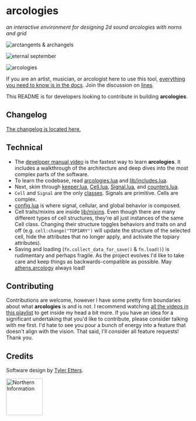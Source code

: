 # arcologies

_an interactive environment for designing 2d sound arcologies with norns and grid_

![arctangents & archangels](https://tyleretters.github.io/arcologies-docs/assets/images/arctangents-and-archangels.jpg)

![eternal september](https://tyleretters.github.io/arcologies-docs/assets/images/eternal-september.jpg)

![arcologies](https://tyleretters.github.io/arcologies-docs/assets/images/arcologies-landscape.jpg)

If you are an artist, musician, or arcologist here to use this tool, [everything you need to know is in the docs](https://tyleretters.github.io/arcologies-docs). Join the discussion on [lines](https://l.llllllll.co/arcologies).

This README is for developers looking to contribute in building **arcologies**.

## Changelog

[The changelog is located here.](https://tyleretters.github.io/arcologies-docs#changelog)

## Technical

- The [developer manual video](https://www.youtube.com/watch?v=NJlO2jajM6k) is the fastest way to learn **arcologies**. It includes a walkthrough of the architecture and deep dives into the most complex parts of the software.
- To learn the codebase, read [arcologies.lua](https://github.com/tyleretters/arcologies/blob/main/arcologies.lua) and [lib/includes.lua](https://github.com/tyleretters/arcologies/blob/main/lib/includes.lua).
- Next, skim through [keeper.lua](https://github.com/tyleretters/arcologies/blob/main/lib/keeper.lua), [Cell.lua](https://github.com/tyleretters/arcologies/blob/main/lib/Cell.lua), [Signal.lua](https://github.com/tyleretters/arcologies/blob/main/lib/Signal.lua), and [counters.lua](https://github.com/tyleretters/arcologies/blob/main/lib/counters.lua).
- `Cell` and `Signal` are the only [classes](https://www.lua.org/pil/16.1.html). Signals are primitive. Cells are complex.
- [config.lua](https://github.com/tyleretters/arcologies/blob/main/lib/config.lua) is where signal, cellular, and global behavior is composed.
- Cell traits/mixins are inside [lib/mixins](https://github.com/tyleretters/arcologies/blob/main/lib/mixins). Even though there are many different types of cell structures, they're all just instances of the same Cell class. Changing their structure toggles behaviors and traits on and off (e.g. `cell:change("TOPIARY")` will update the structure of the selected cell, hide the attributes that no longer apply, and activate the topiary attributes).
- Saving and loading (`fn.collect_data_for_save()` & `fn.load()`) is rudimentary and perhaps fragile. As the project evolves I'd like to take care and keep things as backwards-compatible as possible. May [athens.arcology](https://gist.github.com/tyleretters/384db1a15e645440141a627fdead50d9) always load!

## Contributing

Contributions are welcome, however I have some pretty firm boundaries about what **arcologies** is and is not. I recommend watching [all the videos in this playlist](https://www.youtube.com/playlist?list=PLe1BFUbUceS2N5GLgORKQrw1bsz2ZLwJ3) to get inside my head a bit more. If you have an idea for a significant undertaking that you'd like to contribute, please consider talking with me first. I'd hate to see you pour a bunch of energy into a feature that doesn't align with the vision. That said, I'll consider all feature requests! Thank you.

## Credits

Software design by [Tyler Etters](https://nor.the-rn.info).

<a href="https://nor.the-rn.info"><img src="https://tyleretters.github.io/arcologies-docs/assets/images/northern-information.svg" alt="Northern Information" width="100"/></a>
